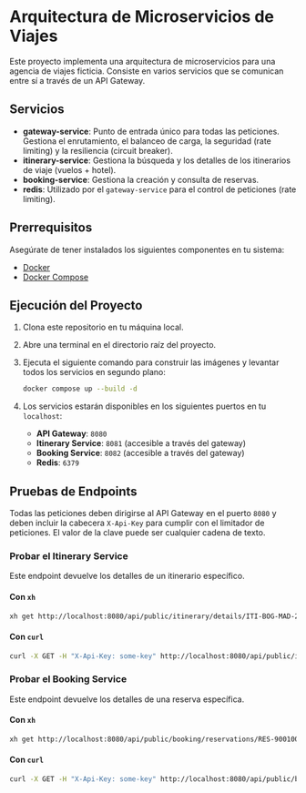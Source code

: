 # Arquitectura de Microservicios de Viajes

Este proyecto implementa una arquitectura de microservicios para una agencia de viajes ficticia. Consiste en varios servicios que se comunican entre sí a través de un API Gateway.

## Servicios

- **gateway-service**: Punto de entrada único para todas las peticiones. Gestiona el enrutamiento, el balanceo de carga, la seguridad (rate limiting) y la resiliencia (circuit breaker).
- **itinerary-service**: Gestiona la búsqueda y los detalles de los itinerarios de viaje (vuelos + hotel).
- **booking-service**: Gestiona la creación y consulta de reservas.
- **redis**: Utilizado por el `gateway-service` para el control de peticiones (rate limiting).

## Prerrequisitos

Asegúrate de tener instalados los siguientes componentes en tu sistema:
- [Docker](https://docs.docker.com/get-docker/)
- [Docker Compose](https://docs.docker.com/compose/install/)

## Ejecución del Proyecto

1.  Clona este repositorio en tu máquina local.
2.  Abre una terminal en el directorio raíz del proyecto.
3.  Ejecuta el siguiente comando para construir las imágenes y levantar todos los servicios en segundo plano:

    ```bash
    docker compose up --build -d
    ```

4.  Los servicios estarán disponibles en los siguientes puertos en tu `localhost`:
    - **API Gateway**: `8080`
    - **Itinerary Service**: `8081` (accesible a través del gateway)
    - **Booking Service**: `8082` (accesible a través del gateway)
    - **Redis**: `6379`

## Pruebas de Endpoints

Todas las peticiones deben dirigirse al API Gateway en el puerto `8080` y deben incluir la cabecera `X-Api-Key` para cumplir con el limitador de peticiones. El valor de la clave puede ser cualquier cadena de texto.

### Probar el Itinerary Service

Este endpoint devuelve los detalles de un itinerario específico.

#### Con `xh`
```bash
xh get http://localhost:8080/api/public/itinerary/details/ITI-BOG-MAD-20251210-20251220-001 X-Api-Key:some-key
```

#### Con `curl`
```bash
curl -X GET -H "X-Api-Key: some-key" http://localhost:8080/api/public/itinerary/details/ITI-BOG-MAD-20251210-20251220-001
```

### Probar el Booking Service

Este endpoint devuelve los detalles de una reserva específica.

#### Con `xh`
```bash
xh get http://localhost:8080/api/public/booking/reservations/RES-9001001 X-Api-Key:some-key
```

#### Con `curl`
```bash
curl -X GET -H "X-Api-Key: some-key" http://localhost:8080/api/public/booking/reservations/RES-9001001
```
